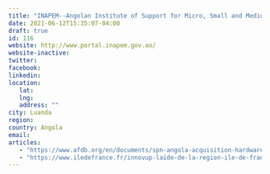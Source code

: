 ```yaml
---
title: "INAPEM--Angolan Institute of Support for Micro, Small and Medium Enterprises "
date: 2021-06-12T15:35:07-04:00
draft: true
id: 116
website: http://www.portal.inapem.gov.ao/
website-inactive: 
twitter: 
facebook: 
linkedin: 
location: 
   lat: 
   lng: 
   address: ""
city: Luanda
region: 
country: Angola
email: 
articles:
   - "https://www.afdb.org/en/documents/spn-angola-acquisition-hardware-and-software-implementation-inapem-information-management-system-angola"
   - "https://www.iledefrance.fr/innovup-laide-de-la-region-ile-de-france-en-faveur-de-linnovation-est-renforcee-et-simplifiee-pour"
---
```


